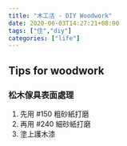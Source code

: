 ```yaml
---
title: "木工活 - DIY Woodwork"
date: 2020-06-03T14:27:21+08:00
tags: ["住","diy"]
categories: ["life"]
---
```

## Tips for woodwork
<!--more-->
### 松木傢具表面處理
1. 先用 #150 粗砂紙打磨
2. 再用 #240 細砂紙打磨
3. 塗上護木漆
